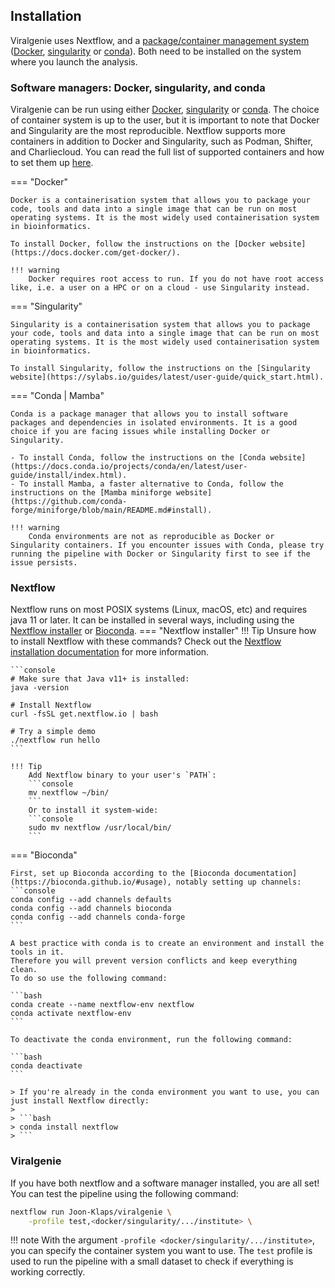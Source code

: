 ## Installation

Viralgenie uses Nextflow, and a [package/container management system](https://www.nextflow.io/docs/latest/container.html#containers) ([Docker](https://www.docker.com/resources/what-container/), [singularity](https://docs.sylabs.io/guides/latest/user-guide/introduction.html) or [conda](https://docs.conda.io/en/latest/)). Both need to be installed on the system where you launch the analysis.

### Software managers: Docker, singularity, and conda

Viralgenie can be run using either [Docker](https://www.docker.com/resources/what-container/), [singularity](https://docs.sylabs.io/guides/latest/user-guide/introduction.html) or [conda](https://docs.conda.io/en/latest/). The choice of container system is up to the user, but it is important to note that Docker and Singularity are the most reproducible. Nextflow supports more containers in addition to Docker and Singularity, such as Podman, Shifter, and Charliecloud. You can read the full list of supported containers and how to set them up [here](https://www.nextflow.io/docs/latest/container.html#containers).

=== "Docker"

    Docker is a containerisation system that allows you to package your code, tools and data into a single image that can be run on most operating systems. It is the most widely used containerisation system in bioinformatics.

    To install Docker, follow the instructions on the [Docker website](https://docs.docker.com/get-docker/).

    !!! warning
        Docker requires root access to run. If you do not have root access like, i.e. a user on a HPC or on a cloud - use Singularity instead.

=== "Singularity"

    Singularity is a containerisation system that allows you to package your code, tools and data into a single image that can be run on most operating systems. It is the most widely used containerisation system in bioinformatics.

    To install Singularity, follow the instructions on the [Singularity website](https://sylabs.io/guides/latest/user-guide/quick_start.html).

=== "Conda | Mamba"

    Conda is a package manager that allows you to install software packages and dependencies in isolated environments. It is a good choice if you are facing issues while installing Docker or Singularity.

    - To install Conda, follow the instructions on the [Conda website](https://docs.conda.io/projects/conda/en/latest/user-guide/install/index.html).
    - To install Mamba, a faster alternative to Conda, follow the instructions on the [Mamba miniforge website](https://github.com/conda-forge/miniforge/blob/main/README.md#install).

    !!! warning
        Conda environments are not as reproducible as Docker or Singularity containers. If you encounter issues with Conda, please try running the pipeline with Docker or Singularity first to see if the issue persists.

### Nextflow

Nextflow runs on most POSIX systems (Linux, macOS, etc) and requires java 11 or later. It can be installed in several ways, including using the [Nextflow installer](https://www.nextflow.io/docs/latest/getstarted.html#installation) or [Bioconda](https://bioconda.github.io/).
=== "Nextflow installer"
!!! Tip
Unsure how to install Nextflow with these commands? Check out the [Nextflow installation documentation](https://www.nextflow.io/docs/latest/getstarted.html#installation) for more information.

    ```console
    # Make sure that Java v11+ is installed:
    java -version

    # Install Nextflow
    curl -fsSL get.nextflow.io | bash

    # Try a simple demo
    ./nextflow run hello
    ```

    !!! Tip
        Add Nextflow binary to your user's `PATH`:
        ```console
        mv nextflow ~/bin/
        ```
        Or to install it system-wide:
        ```console
        sudo mv nextflow /usr/local/bin/
        ```

=== "Bioconda"

    First, set up Bioconda according to the [Bioconda documentation](https://bioconda.github.io/#usage), notably setting up channels:
    ```console
    conda config --add channels defaults
    conda config --add channels bioconda
    conda config --add channels conda-forge
    ```

    A best practice with conda is to create an environment and install the tools in it.
    Therefore you will prevent version conflicts and keep everything clean.
    To do so use the following command:

    ```bash
    conda create --name nextflow-env nextflow
    conda activate nextflow-env
    ```

    To deactivate the conda environment, run the following command:

    ```bash
    conda deactivate
    ```

    > If you're already in the conda environment you want to use, you can just install Nextflow directly:
    >
    > ```bash
    > conda install nextflow
    > ```

### Viralgenie

If you have both nextflow and a software manager installed, you are all set! You can test the pipeline using the following command:

```bash
nextflow run Joon-Klaps/viralgenie \
    -profile test,<docker/singularity/.../institute> \
```

!!! note
With the argument `-profile <docker/singularity/.../institute>`, you can specify the container system you want to use. The `test` profile is used to run the pipeline with a small dataset to check if everything is working correctly.
